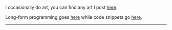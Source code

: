 I occasionally do art, you can find any art I post [here](./design/).

Long-form programming goes [here](./programming/) while code snippets go [here](./snippets/).

---
